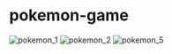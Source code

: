 # pokemon-game
![pokemon_1](https://user-images.githubusercontent.com/79951928/167513313-dd12fa88-889e-4f5f-88f6-771655f3250e.PNG)
![pokemon_2](https://user-images.githubusercontent.com/79951928/167513337-570bb60f-9790-4354-8be6-1a35634ada23.PNG)
![pokemon_5](https://user-images.githubusercontent.com/79951928/167746851-ffbbc1c8-af9c-46ff-b5b6-e7179b479672.PNG)
